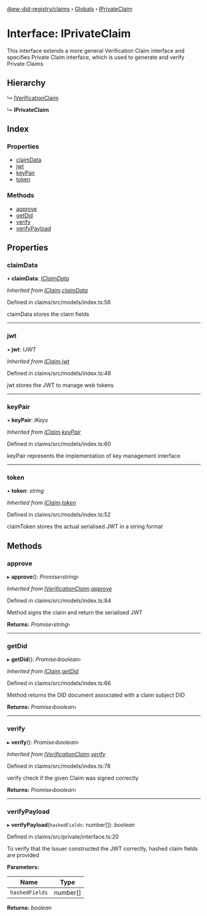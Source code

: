 [@ew-did-registry/claims](../README.md) › [Globals](../globals.md) › [IPrivateClaim](iprivateclaim.md)

# Interface: IPrivateClaim

This interface extends a more general Verification Claim interface
and specifies Private Claim interface, which is used to generate and
verify Private Claims

## Hierarchy

  ↳ [IVerificationClaim](iverificationclaim.md)

  ↳ **IPrivateClaim**

## Index

### Properties

* [claimData](iprivateclaim.md#claimdata)
* [jwt](iprivateclaim.md#jwt)
* [keyPair](iprivateclaim.md#keypair)
* [token](iprivateclaim.md#token)

### Methods

* [approve](iprivateclaim.md#approve)
* [getDid](iprivateclaim.md#getdid)
* [verify](iprivateclaim.md#verify)
* [verifyPayload](iprivateclaim.md#verifypayload)

## Properties

###  claimData

• **claimData**: *[IClaimData](iclaimdata.md)*

*Inherited from [IClaim](iclaim.md).[claimData](iclaim.md#claimdata)*

Defined in claims/src/models/index.ts:56

claimData stores the claim fields

___

###  jwt

• **jwt**: *IJWT*

*Inherited from [IClaim](iclaim.md).[jwt](iclaim.md#jwt)*

Defined in claims/src/models/index.ts:48

jwt stores the JWT to manage web tokens

___

###  keyPair

• **keyPair**: *IKeys*

*Inherited from [IClaim](iclaim.md).[keyPair](iclaim.md#keypair)*

Defined in claims/src/models/index.ts:60

keyPair represents the implementation of key management interface

___

###  token

• **token**: *string*

*Inherited from [IClaim](iclaim.md).[token](iclaim.md#token)*

Defined in claims/src/models/index.ts:52

claimToken stores the actual serialised JWT in a string format

## Methods

###  approve

▸ **approve**(): *Promise‹string›*

*Inherited from [IVerificationClaim](iverificationclaim.md).[approve](iverificationclaim.md#approve)*

Defined in claims/src/models/index.ts:84

Method signs the claim and return the serialised JWT

**Returns:** *Promise‹string›*

___

###  getDid

▸ **getDid**(): *Promise‹boolean›*

*Inherited from [IClaim](iclaim.md).[getDid](iclaim.md#getdid)*

Defined in claims/src/models/index.ts:66

Method returns the DID document associated with a claim subject DID

**Returns:** *Promise‹boolean›*

___

###  verify

▸ **verify**(): *Promise‹boolean›*

*Inherited from [IVerificationClaim](iverificationclaim.md).[verify](iverificationclaim.md#verify)*

Defined in claims/src/models/index.ts:78

verify check if the given Claim was signed correctly

**Returns:** *Promise‹boolean›*

___

###  verifyPayload

▸ **verifyPayload**(`hashedFields`: number[]): *boolean*

Defined in claims/src/private/interface.ts:20

To verify that the Issuer constructed the JWT correctly, hashed claim fields are provided

**Parameters:**

Name | Type |
------ | ------ |
`hashedFields` | number[] |

**Returns:** *boolean*
